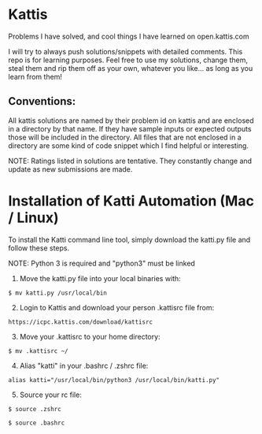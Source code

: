 # Kattis
Problems I have solved, and cool things I have learned on open.kattis.com 

I will try to always push solutions/snippets with detailed comments. This repo is for learning purposes. Feel free to use my solutions, 
change them, steal them and rip them off as your own, whatever you like... as long as you learn from them!

## Conventions:
All kattis solutions are named by their problem id on kattis and are enclosed in a directory by that name. If they have sample inputs
or expected outputs those will be included in the directory. All files that are not enclosed in a directory are some kind of code
snippet which I find helpful or interesting.

NOTE: Ratings listed in solutions are tentative. They constantly change and update as new submissions are made.

# Installation of Katti Automation (Mac / Linux)

To install the Katti command line tool, simply download the katti.py file  and follow these steps.

NOTE: Python 3 is required and "python3" must be linked

1. Move the katti.py file into your local binaries with:
```
$ mv katti.py /usr/local/bin
```
2. Login to Kattis and download your person .kattisrc file from:
```
https://icpc.kattis.com/download/kattisrc
```
3. Move your .kattisrc to your home directory:
```
$ mv .kattisrc ~/
```
4. Alias "katti" in your .bashrc / .zshrc file:
```
alias katti="/usr/local/bin/python3 /usr/local/bin/katti.py"
```
5. Source your rc file:
```
$ source .zshrc
```
```
$ source .bashrc
```
